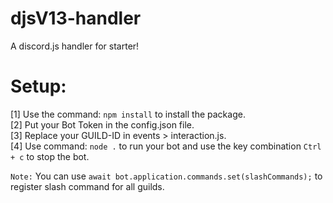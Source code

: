# djsV13-handler
A discord.js handler for starter!

# Setup:
[1] Use the command: `npm install` to install the package.  
[2] Put your Bot Token in the config.json file.  
[3] Replace your GUILD-ID in events > interaction.js.  
[4] Use command: `node .` to run your bot and use the key combination `Ctrl + c` to stop the bot.  

`Note:` You can use `await bot.application.commands.set(slashCommands);` to register slash command for all guilds.


